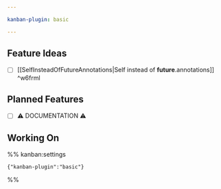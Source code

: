 ```yaml
---

kanban-plugin: basic

---
```


## Feature Ideas

- [ ] [[SelfInsteadOfFutureAnnotations|Self instead of __future__.annotations]] ^w6frml


## Planned Features

- [ ] ⚠️ DOCUMENTATION ⚠️


## Working On





%% kanban:settings
```
{"kanban-plugin":"basic"}
```
%%